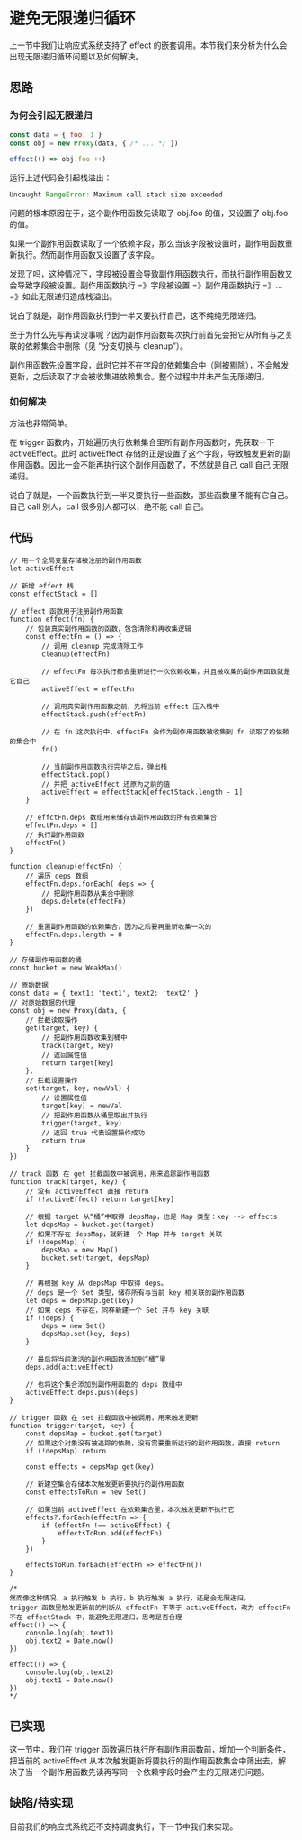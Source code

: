 # 避免无限递归循环

上一节中我们让响应式系统支持了 effect 的嵌套调用。本节我们来分析为什么会出现无限递归循环问题以及如何解决。

## 思路

### 为何会引起无限递归

```js
const data = { foo: 1 }
const obj = new Proxy(data, { /* ... */ })

effect(() => obj.foo ++)
```

运行上述代码会引起栈溢出：

```js
Uncaught RangeError: Maximum call stack size exceeded
```

问题的根本原因在于，这个副作用函数先读取了 obj.foo 的值，又设置了 obj.foo 的值。

如果一个副作用函数读取了一个依赖字段，那么当该字段被设置时，副作用函数重新执行。然而副作用函数又设置了该字段。

发现了吗，这种情况下，字段被设置会导致副作用函数执行，而执行副作用函数又会导致字段被设置。副作用函数执行 =》字段被设置 =》副作用函数执行 =》... =》如此无限递归造成栈溢出。

说白了就是，副作用函数执行到一半又要执行自己，这不纯纯无限递归。

至于为什么先写再读没事呢？因为副作用函数每次执行前首先会把它从所有与之关联的依赖集合中删除（见 “分支切换与 cleanup”）。

副作用函数先设置字段，此时它并不在字段的依赖集合中（刚被剔除），不会触发更新，之后读取了才会被收集进依赖集合。整个过程中并未产生无限递归。

### 如何解决

方法也非常简单。

在 trigger 函数内，开始遍历执行依赖集合里所有副作用函数时，先获取一下 activeEffect。此时 activeEffect 存储的正是设置了这个字段，导致触发更新的副作用函数。因此一会不能再执行这个副作用函数了，不然就是自己 call 自己 无限递归。

说白了就是，一个函数执行到一半又要执行一些函数，那些函数里不能有它自己。自己 call 别人，call 很多别人都可以，绝不能 call 自己。

## 代码

```js{108-116}
// 用一个全局变量存储被注册的副作用函数
let activeEffect

// 新增 effect 栈
const effectStack = []

// effect 函数用于注册副作用函数
function effect(fn) {
    // 包装真实副作用函数的函数，包含清除和再收集逻辑
    const effectFn = () => {
        // 调用 cleanup 完成清除工作
        cleanup(effectFn)
        
        // effectFn 每次执行都会重新进行一次依赖收集，并且被收集的副作用函数就是它自己
        activeEffect = effectFn

        // 调用真实副作用函数之前，先将当前 effect 压入栈中
        effectStack.push(effectFn)

        // 在 fn 这次执行中，effectFn 会作为副作用函数被收集到 fn 读取了的依赖的集合中
        fn()

        // 当前副作用函数执行完毕之后，弹出栈
        effectStack.pop()
        // 并把 activeEffect 还原为之前的值
        activeEffect = effectStack[effectStack.length - 1]
    }

    // effctFn.deps 数组用来储存该副作用函数的所有依赖集合
    effectFn.deps = []
    // 执行副作用函数
    effectFn()
}

function cleanup(effectFn) {
    // 遍历 deps 数组
    effectFn.deps.forEach( deps => {
        // 把副作用函数从集合中删除
        deps.delete(effectFn)
    })

    // 重置副作用函数的依赖集合，因为之后要再重新收集一次的
    effectFn.deps.length = 0
}

// 存储副作用函数的桶
const bucket = new WeakMap()

// 原始数据
const data = { text1: 'text1', text2: 'text2' }
// 对原始数据的代理
const obj = new Proxy(data, {
    // 拦截读取操作
    get(target, key) {
        // 把副作用函数收集到桶中
        track(target, key)
        // 返回属性值
        return target[key]
    },
    // 拦截设置操作
    set(target, key, newVal) {
        // 设置属性值
        target[key] = newVal
        // 把副作用函数从桶里取出并执行
        trigger(target, key)
        // 返回 true 代表设置操作成功
        return true
    }
})

// track 函数 在 get 拦截函数中被调用，用来追踪副作用函数
function track(target, key) {
    // 没有 activeEffect 直接 return
    if (!activeEffect) return target[key]

    // 根据 target 从“桶”中取得 depsMap，也是 Map 类型：key --> effects
    let depsMap = bucket.get(target)
    // 如果不存在 depsMap，就新建一个 Map 并与 target 关联
    if (!depsMap) {
        depsMap = new Map()
        bucket.set(target, depsMap)
    }

    // 再根据 key 从 depsMap 中取得 deps。
    // deps 是一个 Set 类型，储存所有与当前 key 相关联的副作用函数
    let deps = depsMap.get(key)
    // 如果 deps 不存在，同样新建一个 Set 并与 key 关联
    if (!deps) {
        deps = new Set()
        depsMap.set(key, deps)
    }

    // 最后将当前激活的副作用函数添加到“桶”里
    deps.add(activeEffect)

    // 也将这个集合添加到副作用函数的 deps 数组中
    activeEffect.deps.push(deps)
}

// trigger 函数 在 set 拦截函数中被调用，用来触发更新
function trigger(target, key) {
    const depsMap = bucket.get(target)
    // 如果这个对象没有被追踪的依赖，没有需要重新运行的副作用函数，直接 return
    if (!depsMap) return

    const effects = depsMap.get(key)

    // 新建空集合存储本次触发更新要执行的副作用函数
    const effectsToRun = new Set()

    // 如果当前 activeEffect 在依赖集合里，本次触发更新不执行它
    effects?.forEach(effectFn => {
        if (effectFn !== activeEffect) {
            effectsToRun.add(effectFn)
        }
    })

    effectsToRun.forEach(effectFn => effectFn())
}

/*
然而像这种情况，a 执行触发 b 执行，b 执行触发 a 执行，还是会无限递归。
trigger 函数里触发更新前的判断从 effectFn 不等于 activeEffect，改为 effectFn 不在 effectStack 中，能避免无限递归，思考是否合理
effect(() => {
    console.log(obj.text1)
    obj.text2 = Date.now()
})

effect(() => {
    console.log(obj.text2)
    obj.text1 = Date.now()
})
*/
```

## 已实现

这一节中，我们在 trigger 函数遍历执行所有副作用函数前，增加一个判断条件，把当前的 activeEffect 从本次触发更新将要执行的副作用函数集合中筛出去，解决了当一个副作用函数先读再写同一个依赖字段时会产生的无限递归问题。

## 缺陷/待实现

目前我们的响应式系统还不支持调度执行，下一节中我们来实现。
